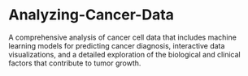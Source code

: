 # Analyzing-Cancer-Data
A comprehensive analysis of cancer cell data that includes machine learning models for predicting cancer diagnosis, interactive data visualizations, and a detailed exploration of the biological and clinical factors that contribute to tumor growth.

